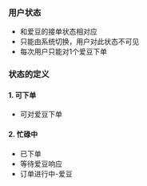 ### 用户状态
* 和爱豆的接单状态相对应
* 只能由系统切换，用户对此状态不可见
* 每次用户只能对1个爱豆下单


### 状态的定义

#### 1. 可下单

* 可对爱豆下单


#### 2. 忙碌中

* 已下单
* 等待爱豆响应
* 订单进行中-爱豆